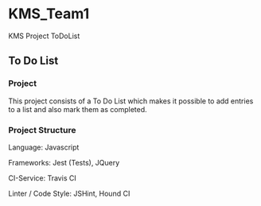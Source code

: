 # KMS_Team1
KMS Project ToDoList

## To Do List

### Project
This project consists of a To Do List which makes it possible to add entries to a list and also mark them as completed.

### Project Structure
Language: Javascript

Frameworks: Jest (Tests), JQuery

CI-Service: Travis CI

Linter / Code Style: JSHint, Hound CI
